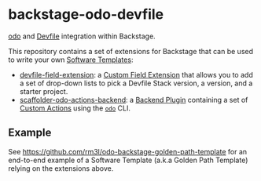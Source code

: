 # backstage-odo-devfile

[odo](https://odo.dev/) and [Devfile](https://devfile.io/) integration within Backstage.

This repository contains a set of extensions for Backstage that can be used to write your own [Software Templates](https://backstage.io/docs/features/software-templates/):
- [devfile-field-extension](packages/devfile-field-extension): a [Custom Field Extension](https://backstage.io/docs/features/software-templates/writing-custom-field-extensions/) that allows you to add a set of drop-down lists to pick a Devfile Stack version, a version, and a starter project.
- [scaffolder-odo-actions-backend](packages/scaffolder-odo-actions-backend): a [Backend Plugin](https://backstage.io/docs/plugins/backend-plugin/) containing a set of [Custom Actions](https://backstage.io/docs/features/software-templates/writing-custom-actions) using the [`odo`](https://odo.dev/) CLI.

## Example

See https://github.com/rm3l/odo-backstage-golden-path-template for an end-to-end example of a Software Template (a.k.a Golden Path Template) relying on the extensions above.
